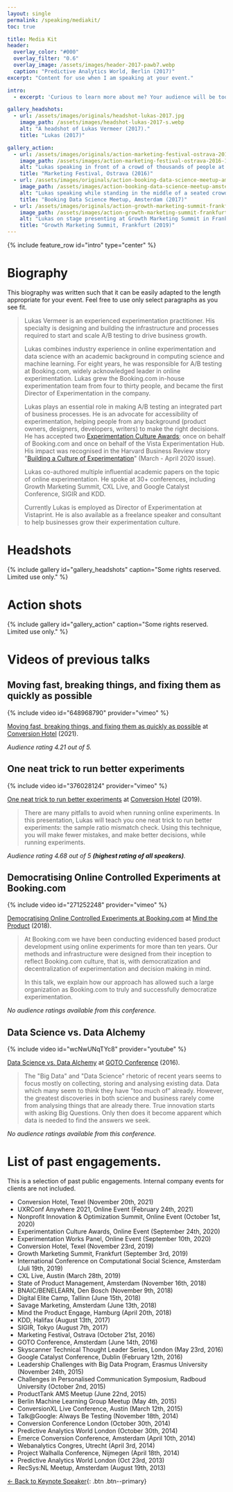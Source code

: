 ```yaml
---
layout: single
permalink: /speaking/mediakit/
toc: true

title: Media Kit
header:
  overlay_color: "#000"
  overlay_filter: "0.6"
  overlay_image: /assets/images/header-2017-pawb7.webp
  caption: "Predictive Analytics World, Berlin (2017)"
excerpt: "Content for use when I am speaking at your event."

intro: 
  - excerpt: 'Curious to learn more about me? Your audience will be too! That is why I have prepared this speaker media kit with all the information you might need to advertise that I am speaking at your event.'

gallery_headshots:
  - url: /assets/images/originals/headshot-lukas-2017.jpg
    image_path: /assets/images/headshot-lukas-2017-s.webp
    alt: "A headshot of Lukas Vermeer (2017)."
    title: "Lukas (2017)"

gallery_action:
  - url: /assets/images/originals/action-marketing-festival-ostrava-2016-1.jpg
    image_path: /assets/images/action-marketing-festival-ostrava-2016-1-s.webp
    alt: "Lukas speaking in front of a crowd of thousands of people at Marketing Festival in Ostrava, 2016."
    title: "Marketing Festival, Ostrava (2016)"
  - url: /assets/images/originals/action-booking-data-science-meetup-amsterdam-2017.jpg
    image_path: /assets/images/action-booking-data-science-meetup-amsterdam-2017-s.webp
    alt: "Lukas speaking while standing in the middle of a seated crowd at a Booking Data Science Meetup in Amsterdam, 2017."
    title: "Booking Data Science Meetup, Amsterdam (2017)"
  - url: /assets/images/originals/action-growth-marketing-summit-frankfurt-2019.jpg
    image_path: /assets/images/action-growth-marketing-summit-frankfurt-2019-s.webp
    alt: "Lukas on stage presenting at Growth Marketing Summit in Frankfurt, 2019."
    title: "Growth Marketing Summit, Frankfurt (2019)"
---
```


{% include feature_row id="intro" type="center" %}

# Biography

This biography was written such that it can be easily adapted to the length appropriate for your event. Feel free to use only select paragraphs as you see fit.

> Lukas Vermeer is an experienced experimentation practitioner. His specialty is designing and building the infrastructure and processes required to start and scale A/B testing to drive business growth. 
>
> Lukas combines industry experience in online experimentation and data science with an academic background in computing science and machine learning. For eight years, he was responsible for A/B testing at Booking.com, widely acknowledged leader in online experimentation. Lukas grew the Booking.com in-house experimentation team from four to thirty people, and became the first Director of Experimentation in the company.
>
> Lukas plays an essential role in making A/B testing an integrated part of business processes. He is an advocate for accessibility of experimentation, helping people from any background (product owners, designers, developers, writers) to make the right decisions. He has accepted two [Experimentation Culture Awards](https://experimentationcultureawards.com/); once on behalf of Booking.com and once on behalf of the Vista Experimentation Hub. His impact was recognised in the Harvard Business Review story "[Building a Culture of Experimentation](https://hbr.org/2020/03/building-a-culture-of-experimentation)" (March - April 2020 issue).
>
> Lukas co-authored multiple influential academic papers on the topic of online experimentation. He spoke at 30+ conferences, including Growth  Marketing Summit, CXL Live, and Google Catalyst Conference, SIGIR and KDD. 
>
> Currently Lukas is employed as Director of Experimentation at Vistaprint. He is also available as a freelance speaker and consultant to help businesses grow their experimentation culture. 

# Headshots

{% include gallery id="gallery_headshots" caption="Some rights reserved. Limited use only." %}

# Action shots

{% include gallery id="gallery_action" caption="Some rights reserved. Limited use only." %}

# Videos of previous talks

## Moving fast, breaking things, and fixing them as quickly as possible

{% include video id="648968790" provider="vimeo" %}

[Moving fast, breaking things, and fixing them as quickly as possible](https://vimeo.com/648968790) at [Conversion Hotel](https://conversionhotel.com/session/keynote-2021-moving-fast-breaking-things/) (2021).

*Audience rating 4.21 out of 5.*

## One neat trick to run better experiments

{% include video id="376028124" provider="vimeo" %}

[One neat trick to run better experiments](https://vimeo.com/376028124) at [Conversion Hotel](https://conversionhotel.com/session/keynote-2019-run-better-experiments-srm-checks/) (2019).

> There are many pitfalls to avoid when running online experiments. In this presentation, Lukas will teach you one neat trick to run better experiments: the sample ratio mismatch check. Using this technique, you will make fewer mistakes, and make better decisions, while running experiments.

*Audience rating 4.68 out of 5 **(highest rating of all speakers)**.*

## Democratising Online Controlled Experiments at Booking.com

{% include video id="271252248" provider="vimeo" %}

[Democratising Online Controlled Experiments at Booking.com](https://vimeo.com/271252248) at [Mind the Product](https://www.mindtheproduct.com/2018/05/democratising-online-controlled-experiments-at-booking-com-by-lukas-vermeer/) (2018).

> At Booking.com we have been conducting evidenced based product development using online experiments for more than ten years. Our methods and infrastructure were designed from their inception to reflect Booking.com culture, that is, with democratization and decentralization of experimentation and decision making in mind.
>
> In this talk, we explain how our approach has allowed such a large organization as Booking.com to truly and successfully democratize experimentation.

*No audience ratings available from this conference.*

## Data Science vs. Data Alchemy

{% include video id="wcNwUNqTYc8" provider="youtube" %}

[Data Science vs. Data Alchemy](https://www.youtube.com/watch?v=wcNwUNqTYc8) at [GOTO Conference](https://gotopia.tech/) (2016).

> The "Big Data" and "Data Science" rhetoric of recent years seems to focus mostly on collecting, storing and analysing existing data. Data which many seem to think they have "too much of" already. However, the greatest discoveries in both science and business rarely come from analysing things that are already there. True innovation starts with asking Big Questions. Only then does it become apparent which data is needed to find the answers we seek.

*No audience ratings available from this conference.*

# List of past engagements.

This is a selection of past public engagements. Internal company events for clients are not included.

- Conversion Hotel, Texel (November 20th, 2021)
- UXRConf Anywhere 2021, Online Event (February 24th, 2021)
- Nonprofit Innovation & Optimization Summit, Online Event (October 1st, 2020)
- Experimentation Culture Awards, Online Event (September 24th, 2020)
- Experimentation Works Panel, Online Event (September 10th, 2020)
- Conversion Hotel, Texel (November 23rd, 2019)
- Growth Marketing Summit, Frankfurt (September 3rd, 2019)
- International Conference on Computational Social Science, Amsterdam (Juli 19th, 2019)
- CXL Live, Austin (March 28th, 2019)
- State of Product Management, Amsterdam (November 16th, 2018)
- BNAIC/BENELEARN, Den Bosch (November 9th, 2018)
- Digital Elite Camp, Tallinn (June 15th, 2018)
- Savage Marketing, Amsterdam (June 13th, 2018)
- Mind the Product Engage, Hamburg (April 20th, 2018)
- KDD, Halifax (August 13th, 2017)
- SIGIR, Tokyo (August 7th, 2017)
- Marketing Festival, Ostrava (October 21st, 2016)
- GOTO Conference, Amsterdam (June 14th, 2016)
- Skyscanner Technical Thought Leader Series, London (May 23rd, 2016)
- Google Catalyst Conference, Dublin (February 12th, 2016)
- Leadership Challenges with Big Data Program, Erasmus University (November 24th, 2015)
- Challenges in Personalised Communication Symposium, Radboud University (October 2nd, 2015)
- ProductTank AMS Meetup (June 22nd, 2015)
- Berlin Machine Learning Group Meetup (May 4th, 2015)
- ConversionXL Live Conference, Austin (March 12th, 2015)
- Talk@Google: Always Be Testing (November 18th, 2014)
- Conversion Conference London (October 30th, 2014)
- Predictive Analytics World London (October 30th, 2014)
- Emerce Conversion Conference, Amsterdam (April 10th, 2014)
- Webanalytics Congres, Utrecht (April 3rd, 2014)
- Project Walhalla Conference, Nijmegen (April 18th, 2014)
- Predictive Analytics World London (Oct 23rd, 2013)
- RecSys:NL Meetup, Amsterdam (August 19th, 2013)

[&#8592; Back to Keynote Speaker](/speaking/){: .btn .btn--primary}
